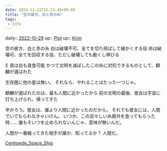 ```yaml
---
date: 2024-12-21T15:23:45+09:00
title: "空の彼方、白と赤の糸"
tags:
 - Info
---
```


daily:: [2022-10-29](Daily_Note/2022-10-29.md)
up:: [Plot](Bar/Novel/Chaos/Plot.md)
up:: [Kirin](Bar/Novel/Nacaria/Kirin.md)

空の彼方、白と赤の糸
白は破壊不可、全てを切り飛ばして細かくする役
赤は破壊可、全てを回収する役、ただし破壊しても動くし伸びる

犭貪は白も貪食可能
かつて文明を滅ぼしたこの糸に対抗できるものとして、麒麟が選ばれた


生存圏に他の星は無い。
それなら、やれることはたった一つじゃ。


麒麟が選ばれたのは、最も人間に近かったから
前の文明の最後、彼女は宇宙に打ち上げられ、帰ってきた


辛かろう。彼女は、誰より人間に近かったのだから。
それでも彼女には、人間でいてもらわなきゃいけん。
いつか、この忌々しい糸屑共を食ってもらった時……
誰もそいつを止められないんじゃ、意味が無いんだ。


人間が一番戦ってきた相手が誰か、知ってるか？
人間だ。

[Centipede_Space_Ship](../Bar/Novel/Nacaria/Centipede_Space_Ship.md)